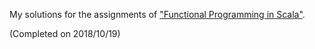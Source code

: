 My solutions for the assignments of 
["Functional Programming in Scala"](https://www.coursera.org/learn/progfun1/home/welcome).

(Completed on 2018/10/19)